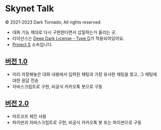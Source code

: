 # Skynet Talk

© 2021-2023 Dark Tornado, All rights reserved.

* 대화 기능 제대로 다시 구현한다면서 삽질하는거 올리는 곳.
* 라이선스는 [Deep Dark License - Type D](LICENSE)가 적용되어있어요.
* [Project S](https://github.com/DarkTornado/ProjectS) 소속입니다.

## [버전 1.0](./1.0)
* 미리 저장해놓은 대화 내용에서 입력된 채팅과 가장 유사한 채팅을 찾고, 그 채팅에 대한 응답 전송
* 자바스크립트로 구현, 비공식 카카오톡 봇으로 구동

## [버전 2.0](./2.0)
* 마르코프 체인 사용
* 파이썬과 자바스크립트로 구현, 비공식 카카오톡 봇 또는 파이썬으로 구동
